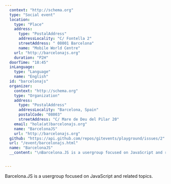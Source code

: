 ```yaml
---
  context: "http://schema.org"
  type: "Social event"
  location: 
    type: "Place"
    address: 
      type: "PostalAddress"
      addressLocality: "C/ Fontella 2"
      streetAddress: " 08001 Barcelona"
      name: "Mobile World Centre"
    url: "http://barcelonajs.org"
    duration: "P2H"
  doorTime: "18:45"
  inLanguage: 
    type: "Language"
    name: "English"
  id: "barcelonajs"
  organizer: 
    context: "http://schema.org"
    type: "Organization"
    address: 
      type: "PostalAddress"
      addressLocality: "Barcelona, Spain"
      postalCode: "08003"
      streetAddress: "C/ Mare de Deu del Pilar 20"
    email: "hola(at)barcelonajs.org"
    name: "BarcelonaJS"
    url: "http://barcelonajs.org"
  github: "https://api.github.com/repos/gitevents/playground/issues/2"
  url: "/event/barcelonajs.html"
  name: "BarcelonaJS"
  __content: "\nBarcelona.JS is a usergroup focused on JavaScript and related topics."


---
```

Barcelona.JS is a usergroup focused on JavaScript and related topics.